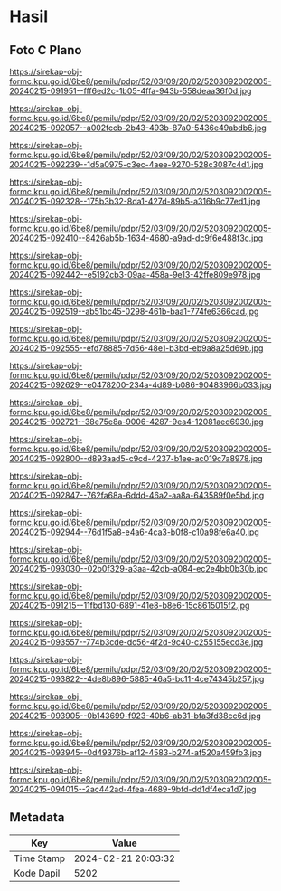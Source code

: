 # Hasil

## Foto C Plano

https://sirekap-obj-formc.kpu.go.id/6be8/pemilu/pdpr/52/03/09/20/02/5203092002005-20240215-091951--fff6ed2c-1b05-4ffa-943b-558deaa36f0d.jpg

https://sirekap-obj-formc.kpu.go.id/6be8/pemilu/pdpr/52/03/09/20/02/5203092002005-20240215-092057--a002fccb-2b43-493b-87a0-5436e49abdb6.jpg

https://sirekap-obj-formc.kpu.go.id/6be8/pemilu/pdpr/52/03/09/20/02/5203092002005-20240215-092239--1d5a0975-c3ec-4aee-9270-528c3087c4d1.jpg

https://sirekap-obj-formc.kpu.go.id/6be8/pemilu/pdpr/52/03/09/20/02/5203092002005-20240215-092328--175b3b32-8da1-427d-89b5-a316b9c77ed1.jpg

https://sirekap-obj-formc.kpu.go.id/6be8/pemilu/pdpr/52/03/09/20/02/5203092002005-20240215-092410--8426ab5b-1634-4680-a9ad-dc9f6e488f3c.jpg

https://sirekap-obj-formc.kpu.go.id/6be8/pemilu/pdpr/52/03/09/20/02/5203092002005-20240215-092442--e5192cb3-09aa-458a-9e13-42ffe809e978.jpg

https://sirekap-obj-formc.kpu.go.id/6be8/pemilu/pdpr/52/03/09/20/02/5203092002005-20240215-092519--ab51bc45-0298-461b-baa1-774fe6366cad.jpg

https://sirekap-obj-formc.kpu.go.id/6be8/pemilu/pdpr/52/03/09/20/02/5203092002005-20240215-092555--efd78885-7d56-48e1-b3bd-eb9a8a25d69b.jpg

https://sirekap-obj-formc.kpu.go.id/6be8/pemilu/pdpr/52/03/09/20/02/5203092002005-20240215-092629--e0478200-234a-4d89-b086-90483966b033.jpg

https://sirekap-obj-formc.kpu.go.id/6be8/pemilu/pdpr/52/03/09/20/02/5203092002005-20240215-092721--38e75e8a-9006-4287-9ea4-12081aed6930.jpg

https://sirekap-obj-formc.kpu.go.id/6be8/pemilu/pdpr/52/03/09/20/02/5203092002005-20240215-092800--d893aad5-c9cd-4237-b1ee-ac019c7a8978.jpg

https://sirekap-obj-formc.kpu.go.id/6be8/pemilu/pdpr/52/03/09/20/02/5203092002005-20240215-092847--762fa68a-6ddd-46a2-aa8a-643589f0e5bd.jpg

https://sirekap-obj-formc.kpu.go.id/6be8/pemilu/pdpr/52/03/09/20/02/5203092002005-20240215-092944--76d1f5a8-e4a6-4ca3-b0f8-c10a98fe6a40.jpg

https://sirekap-obj-formc.kpu.go.id/6be8/pemilu/pdpr/52/03/09/20/02/5203092002005-20240215-093030--02b0f329-a3aa-42db-a084-ec2e4bb0b30b.jpg

https://sirekap-obj-formc.kpu.go.id/6be8/pemilu/pdpr/52/03/09/20/02/5203092002005-20240215-091215--11fbd130-6891-41e8-b8e6-15c8615015f2.jpg

https://sirekap-obj-formc.kpu.go.id/6be8/pemilu/pdpr/52/03/09/20/02/5203092002005-20240215-093557--774b3cde-dc56-4f2d-9c40-c255155ecd3e.jpg

https://sirekap-obj-formc.kpu.go.id/6be8/pemilu/pdpr/52/03/09/20/02/5203092002005-20240215-093822--4de8b896-5885-46a5-bc11-4ce74345b257.jpg

https://sirekap-obj-formc.kpu.go.id/6be8/pemilu/pdpr/52/03/09/20/02/5203092002005-20240215-093905--0b143699-f923-40b6-ab31-bfa3fd38cc6d.jpg

https://sirekap-obj-formc.kpu.go.id/6be8/pemilu/pdpr/52/03/09/20/02/5203092002005-20240215-093945--0d49376b-af12-4583-b274-af520a459fb3.jpg

https://sirekap-obj-formc.kpu.go.id/6be8/pemilu/pdpr/52/03/09/20/02/5203092002005-20240215-094015--2ac442ad-4fea-4689-9bfd-dd1df4eca1d7.jpg


## Metadata

| Key        | Value               |
| ---------- | ------------------- |
| Time Stamp | 2024-02-21 20:03:32 |
| Kode Dapil | 5202                |



